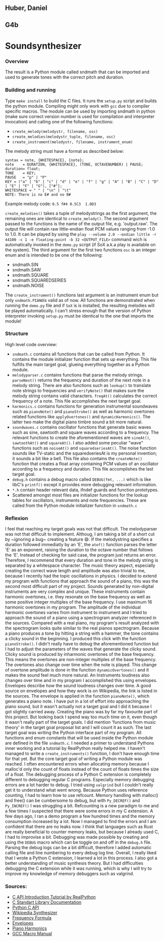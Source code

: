 ## Huber, Daniel
## G4b


# Soundsynthesizer

### Overview

The result is a Python module called sndmath that can be imported and used to generate tones with the correct pitch and duration.

### Building and running

Type `make install` to build the C files. It runs the `setup.py` script and builds the python module. Compiling might only work with `gcc` due to 
compiler specific macros. The module can be used by importing sndmath in python (make sure correct version number is used for compilation and interpreter
invocation) and calling one of the following functions:

- `create_melody(melodystr, filename, osc)`
- `create_melodies(melodystr_tuple, filename, osc)`
- `create_instrument(melodystr, filename, instrument_enum)`

The melody string must have a format as described below:
```
syntax = note, {WHITESPACE}, {note};
note	= DURATION, {WHITESPACE}, (TONE, OCTAVENUMBER) | PAUSE;
duration= float;
TONE	= KEY;
PAUSE	= "p" | "P"
KEY	= ("a" | "b" | "c" | "d" | "e" | "f" | "g" | "A" | "B" | "C" | "D" | "E" | "F" | "G"), ["#"];
WHITESPACE = " " | "\n" | "\t"
NOTE: There is no E# and no B#
```
Example melody code:
`0.5 f#4 0.5C3	1.0D3`

`create_melodies()` takes a tuple of melodystrings as the first argument, the remaining ones are identical to `create_melody()`. The second argument
passed to the functions is the name of the output file, e.g. 'output.raw'. The output file will contain raw little-endian float PCM values ranging
from -1.0 to 1.0. It can be played by using the `play --volume 2.0 --endian little -r 44100 -c 1 -e floating-point -b 32 <OUTPUT_FILE>` command wich
is automatically invoked in the `demo.py` script (if SoX a.k.a play is available on the system). The third argument for the first two functions `osc`
is an integer enum and is intended to be one of the following:

- sndmath.SIN
- sndmath.SAW
- sndmath.SQUARE
- sndmath.SQUAREDSERIES
- sndmath.NOISE

The `create_instrument()` functions last argument is an instrument enum but only `sndmath.PIANO`is valid as of now.
All functions are demonstrated when running the `demo.py` file and if `SoX` is is installed, the resulting melodies will be played automatically.
I can't stress enough that the version of Python interpreter invoking `setup.py` must be identical to the one that imports the module!

### Structure

High level code overview:

- `sndmath.c` contains all functions that can be called from Python. It contains the module initializer function that sets up everything. This file fulfills the main target goal, glueing everything together as a Python module.
- `melodyparser.c` contains functions that parse the melody strings. `parseNext()` returns the frequency and duration of the next note in a melody string. There are also functions such as `lookup()` to translate note strings to frequencies and `verifyNote()` that makes sure the melody string contains valid characters. `freqAt()` calculates the correct frequency of a note.  This file accomplishes the next target goal.
- `harmonics.c` contains functions for generation instrumental soundwaves such as `pianoNote()` and `pianoStroke()` as well as harmonic overtones related functions like `applyOvertones()` and `dynamicHarmonics()`. The latter two make the digital piano timbre sound a bit more natural.
- `soundwaves.c` contains oscillator functions that generate basic waves such as sine, sawtooth and square waves according to a frequency. The relevant functions to create the aforementioned waves are `sineAt()`, `sawtoothAt()` and `squareAt()`. I also added some peculiar "wave" functions such as `noiseAt()` and `squaredseriesAt()`. The noise function sounds like TV-static and the squaredseriesAt is my personal invention; it sounds a bit like a bell. This file also contains the `createNote()` function that creates a float array containing PCM values of an oscillator according to a frequency and duration. This file accomplishes the last target goal.
- `debug.h` contains a debug macro called `DEBUG(fmt, ...)` which is like libC's `printf()` except it provides more debugging relevant information.
- `*.h` contain header relevant data, ifndef guards and function prototypes.
- Scattered amongst most files are initializer functions for the lookup tables for oscillators, instruments and note frequencies. These are called from the Python module initializer function in `sndmath.c`

### Reflexion

I feel that reaching my target goals was not that difficult. The melodyparser was not that difficult to implement. Althoug, I am taking a bit of a short cut by ~ignoring a bug~ creating a feature 😄. If the melodystring specifies a duration followed immediatly by an 'E', the `atof()` function parses the letter 'E' as an exponent, raising the duration to the octave number that follows the 'E'. Instead of checking for said case, the program just returns an error.
Therefore, I recommend that every duration and tone in the melody string is separated by a whitespace character. The music theory aspect, especially
creating the correct wave length and amplitude was also trivial to me, because I recently had the topic oscillations in physics. I decided to extend
my program with functions that approach the sound of a piano, this was the second most difficult part of my project. Sounds generated by non-digital
instruments are very complex and unique. These instruments contain harmonic overtones, i.e. they resonate on the base frequency as well as some positive
integer multiples of the base frequency. I use maximum 16 harmonic overtones in my program. The amplitude of the individual harmonic overtones varies from
instrument to instrument and I tried to approach the sound of a piano using a spectrogram analyzer referenced in the sources. Compared with
a real piano, my program's result analyzed with the spectrogram looks quite similar to the real pianos spectrogram. 
Because a piano produces a tone by hitting a string with a hammer, the tone
contains a clicky sound in the beginning. I produced this click with the function `pianoStroke()`. I didn't really have to debug the aforementioned function but
I had to adjust the parameters of the waves that generate the clicky sound. Clicky sound is produced by inharmonic overtones of the base frequency.
This means the overtones are non-integer multiples of the base frequency. The overtones also change over time when the note is played. This change
of overtone amplitude is done in the function `dynamicOvertones()` and it makes the sound feel much more natural. An Instruments loudness also changes
over time and in my program I accomplished this using envelopes. Envelopes describe how the sound loudness changes over time. A good source on envelopes
and how they work is on Wikipedia, the link is listed in the sources. The envelope is applied in the function `pianoNote()`, which generates a piano note.
I have put in a lot of effort into approaching the piano sound, but it wasn't actually not a target goal and I did it because I got slightly carried away. Creating the piano was by far my favourite part of this project. But looking back I spend way too much time on it, even though it wasn't really part of the target goals. I did mention 'functions from music theory' in the target goal proposal list and I will count it as such.
The last target goal was writing the Python interface part of my program. All functions and enum constants that will be used inside the Python module are defined in the file `sndmath.c`. I needed a primer to understand Pythons inner working and a tutorial by RealPython really helped me.
I haven't managed to write a `create_instruments()` function, I don't have enough time for that yet. But the core target goal of writing a Python module
was reached. I often encountered errors when allocating memory because I malloc'd only the count of floats instead of the count of floats times the size
of a float. The debugging process of a Python C extension is completely different to debugging regular C programs. Especially
memory debugging errors are a lot harder to debug. I tried using `valgrind` but I couldn't really get it to understand what went wrong. Because Python
uses reference counting, I had to learn how to use refcount. Memory handling with malloc() and free() can be cumbersome to debug, but with `Py_DECREF()`
and `Py_INCREF()` I was struggling a bit. Refcounting is a new paradigm to me and a few times I suspected that there were some errors in my C extension. A few days ago, I ran a demo
program a few hundred times and the memory consumption increased by a lot. Now I managed to find the errors and I am confident that there are no leaks now.
I think that languages such as Rust are really beneficial to counter memory leaks, but because I already used C, I had to improvise a bit. Debugging was made
possible by creating and using the `DEBUG` macro which can be toggle on and off in the `debug.h` file. Parsing the debug logs can be a bit difficult,
therefore I added automatic calling file and line numbering to every debug log line.
Overall, I really liked that I wrote a Python C extension, I learned a lot in this process. I also got a better understanding of music synthesis theory. But I
had difficulties debugging the C extension while it was running, which is why I will try to improve my knowledge of memory debuggers such as valgrind.


### Sources:
- [C API Introduction Tutorial by RealPython](https://realpython.com/build-python-c-extension-module/)
- [C Standart Library Documentation](https://www.tutorialspoint.com/c_standard_library/index.htm)
- [Python C API](https://docs.python.org/3/c-api/index.html)
- [Wikipedia Synthesizer](https://en.wikipedia.org/wiki/Synthesizer)
- [Frequency Formula](https://www.translatorscafe.com/unit-converter/en-US/calculator/note-frequency/)
- [Envelopes](https://en.wikipedia.org/wiki/Envelope_(music))
- [Piano Harmonics](https://spectrogram.sciencemusic.org/)
- [GCC Macro Manual](https://gcc.gnu.org/onlinedocs/cpp/Macros.html)
